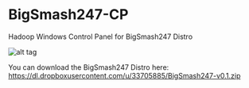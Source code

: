 # BigSmash247-CP
Hadoop Windows Control Panel for BigSmash247 Distro

![alt tag](https://dl.dropboxusercontent.com/u/33705885/bs247_cp_00.PNG)

You can download the BigSmash247 Distro here: https://dl.dropboxusercontent.com/u/33705885/BigSmash247-v0.1.zip
